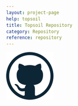 ```yaml
---
layout: project-page
help: topsoil
title: Topsoil Repository
category: Repository
reference: repository
---
```



<a href="https://github.com/CIRDLES/Topsoil" target="_blank">
<img src="/assets/icons/github_icon.png" alt="link to CHRONI repository">
</a>